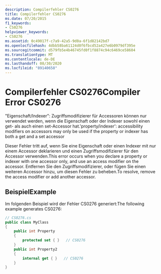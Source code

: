 ```yaml
---
description: Compilerfehler CS0276
title: Compilerfehler CS0276
ms.date: 07/20/2015
f1_keywords:
- CS0276
helpviewer_keywords:
- CS0276
ms.assetid: 0c49017f-c7a9-42a5-9d0a-6f1d82142bd7
ms.openlocfilehash: 4dbb58ba61124d0f6fbcd52a427e6b0979df395e
ms.sourcegitcommit: d579fb5e4b46745fd0f1f8874c94c6469ce58604
ms.translationtype: MT
ms.contentlocale: de-DE
ms.lasthandoff: 08/30/2020
ms.locfileid: "89140658"
---
```

# <a name="compiler-error-cs0276"></a><span data-ttu-id="4cf9e-103">Compilerfehler CS0276</span><span class="sxs-lookup"><span data-stu-id="4cf9e-103">Compiler Error CS0276</span></span>
<span data-ttu-id="4cf9e-104">"Eigenschaft/Indexer": Zugriffsmodifizierer für Accessoren können nur verwendet werden, wenn die Eigenschaft oder der Indexer sowohl einen get- als auch einen set-Accessor hat.</span><span class="sxs-lookup"><span data-stu-id="4cf9e-104">'property/indexer': accessibility modifiers on accessors may only be used if the property or indexer has both a get and a set accessor</span></span>  
  
 <span data-ttu-id="4cf9e-105">Dieser Fehler tritt auf, wenn Sie eine Eigenschaft oder einen Indexer mit nur einem Accessor deklarieren und einen Zugriffsmodifizierer für den Accessor verwenden.</span><span class="sxs-lookup"><span data-stu-id="4cf9e-105">This error occurs when you declare a property or indexer with one accessor only, and use an access modifier on the accessor.</span></span> <span data-ttu-id="4cf9e-106">Entfernen Sie den Zugriffsmodifizierer, oder fügen Sie einen weiteren Accessor hinzu, um diesen Fehler zu beheben.</span><span class="sxs-lookup"><span data-stu-id="4cf9e-106">To resolve, remove the access modifier or add another accessor.</span></span>  
  
## <a name="example"></a><span data-ttu-id="4cf9e-107">Beispiel</span><span class="sxs-lookup"><span data-stu-id="4cf9e-107">Example</span></span>  
 <span data-ttu-id="4cf9e-108">Im folgenden Beispiel wird der Fehler CS0276 generiert:</span><span class="sxs-lookup"><span data-stu-id="4cf9e-108">The following example generates CS0276:</span></span>  
  
```csharp  
// CS0276.cs  
public class MyClass  
{  
    public int Property  
    {  
        protected set { }   // CS0276  
    }  
    public int Property2  
    {  
        internal get { }   // CS0276  
    }  
}  
```
